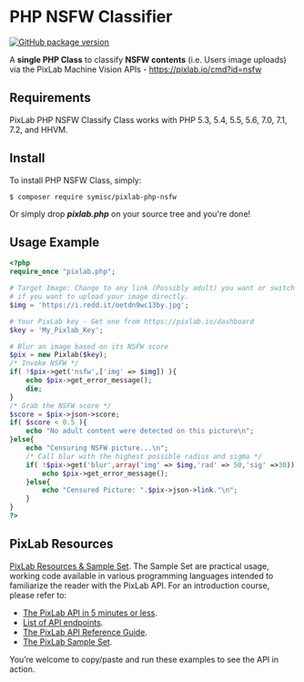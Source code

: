 # PHP NSFW Classifier
[![GitHub package version](https://img.shields.io/badge/Packagist-Ready-green.svg)](https://packagist.org/packages/symisc/pixlab-php-nsfw)

A **single PHP Class** to classify **NSFW contents** (i.e. Users image uploads) via the PixLab Machine Vision APIs - https://pixlab.io/cmd?id=nsfw
## Requirements
PixLab PHP NSFW Classify Class works with PHP 5.3, 5.4, 5.5, 5.6, 7.0, 7.1, 7.2, and HHVM.
## Install
To install PHP NSFW Class, simply:
```shell
$ composer require symisc/pixlab-php-nsfw
```
Or simply drop ***pixlab.php*** on your source tree and you're done!
## Usage Example
```php
<?php
require_once "pixlab.php";

# Target Image: Change to any link (Possibly adult) you want or switch to POST 
# if you want to upload your image directly. 
$img = 'https://i.redd.it/oetdn9wc13by.jpg';

# Your PixLab key - Get one from https://pixlab.io/dashboard
$key = 'My_Pixlab_Key';

# Blur an image based on its NSFW score
$pix = new Pixlab($key);
/* Invoke NSFW */
if( !$pix->get('nsfw',['img' => $img]) ){
	echo $pix->get_error_message();
	die;
}
/* Grab the NSFW score */
$score = $pix->json->score;
if( $score < 0.5 ){
	echo "No adult content were detected on this picture\n";
}else{
	echo "Censuring NSFW picture...\n";
	/* Call blur with the highest possible radius and sigma */
	if( !$pix->get('blur',array('img' => $img,'rad' => 50,'sig' =>30)) ){
		echo $pix->get_error_message();
	}else{
		echo "Censured Picture: ".$pix->json->link."\n";
	}
}
?>
```
## PixLab Resources
[PixLab Resources &amp; Sample Set](https://pixlab.io/examples). The Sample Set are practical usage, working code available in various programming languages intended to familiarize the reader with the PixLab API.
For an introduction course, please refer to:
* [The PixLab API in 5 minutes or less](https://pixlab.io/start).
* [List of API endpoints](https://pixlab.io/api).
* [The PixLab API Reference Guide](https://pixlab.io/cmdls).
* [The PixLab Sample Set](https://pixlab.io/examples).

You’re welcome to copy/paste and run these examples to see the API in action.
